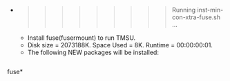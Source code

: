 * >>>>>>>>> Running inst-min-con-xtra-fuse.sh ...
  * Install fuse(fusermount) to run TMSU.
  * Disk size = 2073188K. Space Used = 8K. Runtime = 00:00:00:01.
  * The following NEW packages will be installed:
  ```bash
fuse*
  ```
